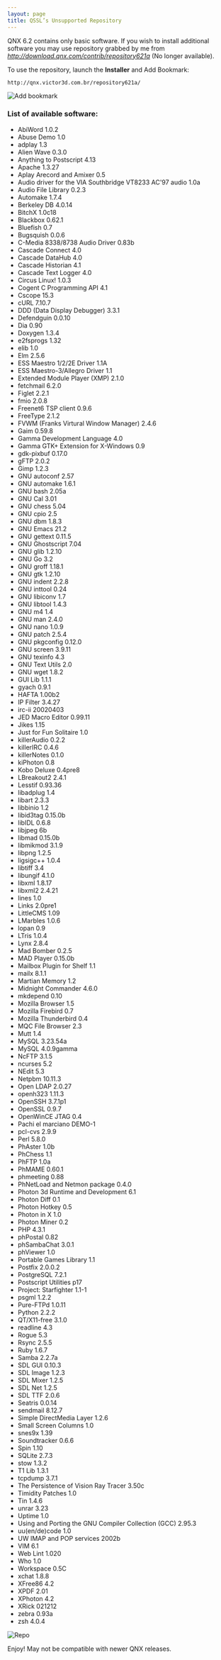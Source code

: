 ```yaml
---
layout: page
title: QSSL’s Unsupported Repository
---
```


QNX 6.2 contains only basic software. If you wish to install additional software you may use repository grabbed by me from *http://download.qnx.com/contrib/repository621a* (No longer available). 

To use the repository, launch the **Installer** and Add Bookmark:

```
http://qnx.victor3d.com.br/repository621a/
```

![Add bookmark](https://wiki.victor3d.com.br/qnx/repository621a/add_bookmark.png)

### List of available software:

* AbiWord 1.0.2
* Abuse Demo 1.0
* adplay 1.3
* Alien Wave 0.3.0
* Anything to Postscript 4.13
* Apache 1.3.27
* Aplay Arecord and Amixer 0.5
* Audio driver for the VIA Southbridge VT8233 AC'97 audio 1.0a
* Audio File Library 0.2.3
* Automake 1.7.4
* Berkeley DB 4.0.14
* BitchX 1.0c18
* Blackbox 0.62.1
* Bluefish 0.7
* Bugsquish 0.0.6
* C-Media 8338/8738 Audio Driver 0.83b
* Cascade Connect 4.0
* Cascade DataHub 4.0
* Cascade Historian 4.1
* Cascade Text Logger 4.0
* Circus Linux! 1.0.3
* Cogent C Programming API 4.1
* Cscope 15.3
* cURL 7.10.7
* DDD (Data Display Debugger) 3.3.1
* Defendguin 0.0.10
* Dia 0.90
* Doxygen 1.3.4
* e2fsprogs 1.32
* elib 1.0
* Elm 2.5.6
* ESS Maestro 1/2/2E Driver 1.1A
* ESS Maestro-3/Allegro Driver 1.1
* Extended Module Player (XMP) 2.1.0
* fetchmail 6.2.0
* Figlet 2.2.1
* fmio 2.0.8
* Freenet6 TSP client 0.9.6
* FreeType 2.1.2
* FVWM (Franks Virtural Window Manager) 2.4.6
* Gaim 0.59.8
* Gamma Development Language 4.0
* Gamma GTK+ Extension for X-Windows 0.9
* gdk-pixbuf 0.17.0
* gFTP 2.0.2
* Gimp 1.2.3
* GNU autoconf 2.57
* GNU automake 1.6.1
* GNU bash 2.05a
* GNU Cal 3.01
* GNU chess 5.04
* GNU cpio 2.5
* GNU dbm 1.8.3
* GNU Emacs 21.2
* GNU gettext 0.11.5
* GNU Ghostscript 7.04
* GNU glib 1.2.10
* GNU Go 3.2
* GNU groff 1.18.1
* GNU gtk 1.2.10
* GNU indent 2.2.8
* GNU inttool 0.24
* GNU libiconv 1.7
* GNU libtool 1.4.3
* GNU m4 1.4
* GNU man 2.4.0
* GNU nano 1.0.9
* GNU patch 2.5.4
* GNU pkgconfig 0.12.0
* GNU screen 3.9.11
* GNU texinfo 4.3
* GNU Text Utils 2.0
* GNU wget 1.8.2
* GUI Lib 1.1.1
* gyach 0.9.1
* HAFTA 1.00b2
* IP Filter 3.4.27
* irc-ii 20020403
* JED Macro Editor 0.99.11
* Jikes 1.15
* Just for Fun Solitaire 1.0
* killerAudio 0.2.2
* killerIRC 0.4.6
* killerNotes 0.1.0
* kiPhoton 0.8
* Kobo Deluxe 0.4pre8
* LBreakout2 2.4.1
* Lesstif 0.93.36
* libadplug 1.4
* libart 2.3.3
* libbinio 1.2
* libid3tag 0.15.0b
* libIDL 0.6.8
* libjpeg 6b
* libmad 0.15.0b
* libmikmod 3.1.9
* libpng 1.2.5
* ligsigc++ 1.0.4
* libtiff 3.4
* libungif 4.1.0
* libxml 1.8.17
* libxml2 2.4.21
* lines 1.0
* Links 2.0pre1
* LittleCMS 1.09
* LMarbles 1.0.6
* lopan 0.9
* LTris 1.0.4
* Lynx 2.8.4
* Mad Bomber 0.2.5
* MAD Player 0.15.0b
* Mailbox Plugin for Shelf 1.1
* mailx 8.1.1
* Martian Memory 1.2
* Midnight Commander 4.6.0
* mkdepend 0.10
* Mozilla Browser 1.5
* Mozilla Firebird 0.7
* Mozilla Thunderbird 0.4
* MQC File Browser 2.3
* Mutt 1.4
* MySQL 3.23.54a
* MySQL 4.0.9gamma
* NcFTP 3.1.5
* ncurses 5.2
* NEdit 5.3
* Netpbm 10.11.3
* Open LDAP 2.0.27
* openh323 1.11.3
* OpenSSH 3.7.1p1
* OpenSSL 0.9.7
* OpenWinCE JTAG 0.4
* Pachi el marciano DEMO-1
* pcl-cvs 2.9.9
* Perl 5.8.0
* PhAster 1.0b
* PhChess 1.1
* PhFTP 1.0a
* PhMAME 0.60.1
* phmeeting 0.88
* PhNetLoad and Netmon package 0.4.0
* Photon 3d Runtime and Development 6.1
* Photon Diff 0.1
* Photon Hotkey 0.5
* Photon in X 1.0
* Photon Miner 0.2
* PHP 4.3.1
* phPostal 0.82
* phSambaChat 3.0.1
* phViewer 1.0
* Portable Games Library 1.1
* Postfix 2.0.0.2
* PostgreSQL 7.2.1
* Postscript Utilities p17
* Project: Starfighter 1.1-1
* psgml 1.2.2
* Pure-FTPd 1.0.11
* Python 2.2.2
* QT/X11-free 3.1.0
* readline 4.3
* Rogue 5.3
* Rsync 2.5.5
* Ruby 1.6.7
* Samba 2.2.7a
* SDL GUI 0.10.3
* SDL Image 1.2.3
* SDL Mixer 1.2.5
* SDL Net 1.2.5
* SDL TTF 2.0.6
* Seatris 0.0.14
* sendmail 8.12.7
* Simple DirectMedia Layer 1.2.6
* Small Screen Columns 1.0
* snes9x 1.39
* Soundtracker 0.6.6
* Spin 1.10
* SQLite 2.7.3
* stow 1.3.2
* T1 Lib 1.3.1
* tcpdump 3.7.1
* The Persistence of Vision Ray Tracer 3.50c
* Timidity Patches 1.0
* Tin 1.4.6
* unrar 3.23
* Uptime 1.0
* Using and Porting the GNU Compiler Collection (GCC) 2.95.3
* uu(en/de)code 1.0
* UW IMAP and POP services 2002b
* VIM 6.1
* Web Lint 1.020
* Who 1.0
* Workspace 0.5C
* xchat 1.8.8
* XFree86 4.2
* XPDF 2.01
* XPhoton 4.2
* XRick 021212
* zebra 0.93a
* zsh 4.0.4

![Repo](https://wiki.victor3d.com.br/qnx/repository621a/repo.png)

Enjoy! May not be compatible with newer QNX releases.

